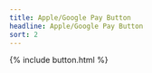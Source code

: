 ```yaml
---
title: Apple/Google Pay Button
headline: Apple/Google Pay Button
sort: 2
---
```


{% include button.html %}